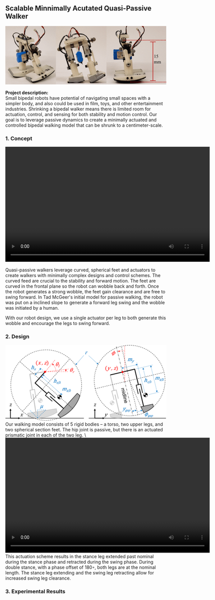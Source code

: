 ## Scalable Minnimally Acutated Quasi-Passive Walker 

<img src="images/9812053-fig-1-source-large.gif?raw=true"/>

**Project description:** <br/>
Small bipedal robots have potential of navigating small spaces with a simpler body, and also could be used in film, toys, and other entertainment industries. Shrinking a bipedal walker means there is limited room for actuation, control, and sensing for both stability and motion control. Our goal is to leverage passive dynamics to create a minimally actuated and controlled bipedal walking model that can be shrunk to a centimeter-scale.

### 1. Concept

<video src="images/videoplayback-ezgif.com-video-cutter.mp4" width="640" height="360" controls></video>

Quasi-passive walkers leverage curved, spherical feet and actuators to create walkers with minimally complex designs and control schemes. The curved feed are crucial to the stability and forward motion. The feet are curved in the frontal plane so the robot can wobble back and forth. Once the robot generates a strong wobble, the feet gain clearance and are free to swing forward. In Tad McGeer's initial model for passive walking, the robot was put on a inclined slope to generate a forward leg swing and the wobble was initiated by a human. 

With our robot design, we use a single actuator per leg to both generate this wobble and encourage the legs to swing forward.

### 2. Design
<img src="images/ModelsNew3.png?raw=true"/>
Our walking model consists of 5 rigid bodies – a torso, two upper legs, and two spherical section feet. The hip joint is passive, but there is an actuated prismatic joint in each of the two leg. \
<video src="images/walkervid-ezgif.com-resize-video.mp4" width="640" height="360" controls></video>
This actuation scheme results in the stance leg extended past nominal during the stance phase and retracted during the swing phase. During double stance, with a phase offset of 180◦, both legs are at the nominal length. The stance leg extending and the swing leg retracting allow for increased swing leg clearance.

### 3. Experimental Results


